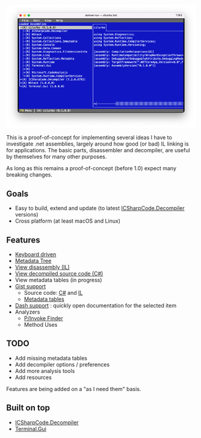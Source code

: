 ![screenshot](cilurbo.png)

This is a proof-of-concept for implementing several ideas I have to investigate .net assemblies, largely around how good (or bad) IL linking is for applications. The basic parts, disassembler and decompiler, are useful by themselves for many other purposes.

As long as this remains a proof-of-concept (before 1.0) expect many breaking changes.

## Goals

* Easy to build, extend and update (to latest [ICSharpCode.Decompiler](https://github.com/icsharpcode/ILSpy/tree/master/ICSharpCode.Decompiler) versions)
* Cross platform (at least macOS and Linux)

## Features

* [Keyboard driven](https://github.com/spouliot/cilurbo/wiki/KeyBindings)
* [Metadata Tree](https://github.com/spouliot/cilurbo/wiki/MetadataTree)
* [View disassembly (IL)](https://github.com/spouliot/cilurbo/wiki/Disassembler)
* [View decompiled source code (C#)](https://github.com/spouliot/cilurbo/wiki/Decompiler)
* View metadata tables (in progress)
* [Gist support](https://github.com/spouliot/cilurbo/wiki/Gist)
    * Source code: [C#](https://gist.github.com/spouliot/7f212838bba691181c6153b3e51e2d54) and [IL](https://gist.github.com/spouliot/d04409250cf7b9549000f07523efc6f4)
    * [Metadata tables](https://gist.github.com/spouliot/6a7ac81007849b99ce351047e16aaedc)
* [Dash support](https://github.com/spouliot/cilurbo/wiki/Dash) : quickly open documentation for the selected item
* Analyzers
    * [P/Invoke Finder](https://github.com/spouliot/cilurbo/wiki/AnalyzerPInvokeFinder)
    * Method Uses

## TODO

* Add missing metadata tables
* Add decompiler options / preferences
* Add more analysis tools
* Add resources

Features are being added on a "as I need them" basis.

## Built on top

* [ICSharpCode.Decompiler](https://github.com/icsharpcode/ILSpy/tree/master/ICSharpCode.Decompiler)
* [Terminal.Gui](https://github.com/migueldeicaza/gui.cs)
